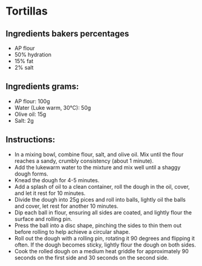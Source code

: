 # Tortillas
## Ingredients bakers percentages
* AP flour
* 50% hydration
* 15% fat
* 2% salt

## Ingredients grams:

* AP flour: 100g
* Water (Luke warm, 30°C): 50g
* Olive oil: 15g
* Salt: 2g

## Instructions:

* In a mixing bowl, combine flour, salt, and olive oil. Mix until the flour reaches a sandy, crumbly consistency (about 1 minute).
* Add the lukewarm water to the mixture and mix well until a shaggy dough forms.
* Knead the dough for 4-5 minutes.
* Add a splash of oil to a clean container, roll the dough in the oil, cover, and let it rest for 10 minutes.
* Divide the dough into 25g pices and roll into balls, lightly oil the balls and cover, let rest for another 10 minutes.
* Dip each ball in flour, ensuring all sides are coated, and lightly flour the surface and rolling pin.
* Press the ball into a disc shape, pinching the sides to thin them out before rolling to help achieve a circular shape.
* Roll out the dough with a rolling pin, rotating it 90 degrees and flipping it often. If the dough becomes sticky, lightly flour the dough on both sides.
* Cook the rolled dough on a medium heat griddle for approximately 90 seconds on the first side and 30 seconds on the second side.
